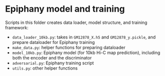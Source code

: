 # Epiphany model and training 

Scripts in this folder creates data loader, model structure, and training framework: 
- `data_loader_10kb.py`: takes in `GM12878_X.h5` and `GM12878_y.pickle`, and prepare dataloader for Epiphany training
- `make_data.py`: helper functions for preparing dataloader
- `model_10kb.py`: Epiphany model (for 10kb Hi-C map prediction), including both the encoder and the discriminator
- `adversarial.py`: Epiphany training script
- `utils.py`: other helper functions